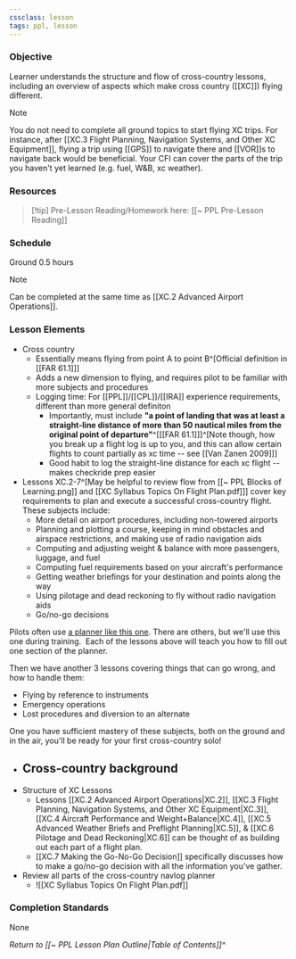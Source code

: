 ```yaml
---
cssclass: lesson
tags: ppl, lesson
---
```

### Objective
Learner understands the structure and flow of cross-country lessons, including an overview of aspects which make cross country ([[XC]]) flying different.

> [!note]
> You do not need to complete all ground topics to start flying XC trips. For instance, after [[XC.3 Flight Planning, Navigation Systems, and Other XC Equipment]], flying a trip using [[GPS]] to navigate there and [[VOR]]s to navigate back would be beneficial. Your CFI can cover the parts of the trip you haven't yet learned (e.g. fuel, W&B, xc weather).

### Resources
> [!tip] Pre-Lesson Reading/Homework here: [[~ PPL Pre-Lesson Reading]]

### Schedule
Ground 0.5 hours

> [!note] 
> Can be completed at the same time as [[XC.2 Advanced Airport Operations]].

### Lesson Elements
- Cross country
	- Essentially means flying from point A to point B^[Official definition in [[FAR 61.1]]]
	- Adds a new dimension to flying, and requires pilot to be familiar with more subjects and procedures
	- Logging time: For [[PPL]]/[[CPL]]/[[IRA]] experience requirements, different than more general definiton
		- Importantly, must include **"a point of landing that was at least a straight-line distance of more than 50 nautical miles from the original point of departure"**^[[[FAR 61.1]]]^[Note though, how you break up a flight log is up to you, and this can allow certain flights to count partially as xc time -- see [[Van Zanen 2009]]]
		- Good habit to log the straight-line distance for each xc flight -- makes checkride prep easier
- Lessons XC.2-7^[May be helpful to review flow from [[~ PPL Blocks of Learning.png]] and [[XC Syllabus Topics On Flight Plan.pdf]]] cover key requirements to plan and execute a successful cross-country flight. These subjects include:
	- More detail on airport procedures, including non-towered airports
	- Planning and plotting a course, keeping in mind obstacles and airspace restrictions, and making use of radio navigation aids
	- Computing and adjusting weight & balance with more passengers, luggage, and fuel
	- Computing fuel requirements based on your aircraft's performance
	- Getting weather briefings for your destination and points along the way
	- Using pilotage and dead reckoning to fly without radio navigation aids
	- Go/no-go decisions

Pilots often use [a planner like this one](https://www.dauntless-soft.com/products/Freebies/VFRFlightPlanner/). There are others, but we'll use this one during training.  Each of the lessons above will teach you how to fill out one section of the planner.

Then we have another 3 lessons covering things that can go wrong, and how to handle them:
- Flying by reference to instruments
- Emergency operations
- Lost procedures and diversion to an alternate

One you have sufficient mastery of these subjects, both on the ground and in the air, you'll be ready for your first cross-country solo!


- Cross-country background
	- 
- Structure of XC Lessons
	- Lessons [[XC.2 Advanced Airport Operations|XC.2]], [[XC.3 Flight Planning, Navigation Systems, and Other XC Equipment|XC.3]], [[XC.4 Aircraft Performance and Weight+Balance|XC.4]], [[XC.5 Advanced Weather Briefs and Preflight Planning|XC.5]], & [[XC.6 Pilotage and Dead Reckoning|XC.6]] can be thought of as building out each part of a flight plan.
	- [[XC.7 Making the Go-No-Go Decision]] specifically discusses how to make a go/no-go decision with all the information you've gather.
- Review all parts of the cross-country navlog planner
	- ![[XC Syllabus Topics On Flight Plan.pdf]]


### Completion Standards
None

*Return to [[~ PPL Lesson Plan Outline|Table of Contents]]^*